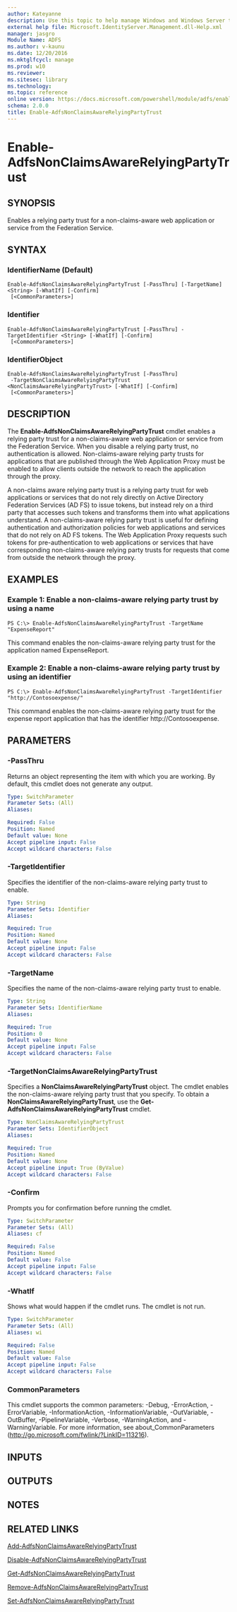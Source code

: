 ```yaml
---
author: Kateyanne
description: Use this topic to help manage Windows and Windows Server technologies with Windows PowerShell.
external help file: Microsoft.IdentityServer.Management.dll-Help.xml
manager: jasgro
Module Name: ADFS
ms.author: v-kaunu
ms.date: 12/20/2016
ms.mktglfcycl: manage
ms.prod: w10
ms.reviewer: 
ms.sitesec: library
ms.technology: 
ms.topic: reference
online version: https://docs.microsoft.com/powershell/module/adfs/enable-adfsnonclaimsawarerelyingpartytrust?view=windowsserver2019-ps&wt.mc_id=ps-gethelp
schema: 2.0.0
title: Enable-AdfsNonClaimsAwareRelyingPartyTrust
---
```


# Enable-AdfsNonClaimsAwareRelyingPartyTrust

## SYNOPSIS
Enables a relying party trust for a non-claims-aware web application or service from the Federation Service.

## SYNTAX

### IdentifierName (Default)
```
Enable-AdfsNonClaimsAwareRelyingPartyTrust [-PassThru] [-TargetName] <String> [-WhatIf] [-Confirm]
 [<CommonParameters>]
```

### Identifier
```
Enable-AdfsNonClaimsAwareRelyingPartyTrust [-PassThru] -TargetIdentifier <String> [-WhatIf] [-Confirm]
 [<CommonParameters>]
```

### IdentifierObject
```
Enable-AdfsNonClaimsAwareRelyingPartyTrust [-PassThru]
 -TargetNonClaimsAwareRelyingPartyTrust <NonClaimsAwareRelyingPartyTrust> [-WhatIf] [-Confirm]
 [<CommonParameters>]
```

## DESCRIPTION
The **Enable-AdfsNonClaimsAwareRelyingPartyTrust** cmdlet enables a relying party trust for a non-claims-aware web application or service from the Federation Service.
When you disable a relying party trust, no authentication is allowed.
Non-claims-aware relying party trusts for applications that are published through the Web Application Proxy must be enabled to allow clients outside the network to reach the application through the proxy.

A non-claims aware relying party trust is a relying party trust for web applications or services that do not rely directly on Active Directory Federation Services (AD FS) to issue tokens, but instead rely on a third party that accesses such tokens and transforms them into what applications understand.
A non-claims-aware relying party trust is useful for defining authentication and authorization policies for web applications and services that do not rely on AD FS tokens.
The Web Application Proxy requests such tokens for pre-authentication to web applications or services that have corresponding non-claims-aware relying party trusts for requests that come from outside the network through the proxy.

## EXAMPLES

### Example 1: Enable a non-claims-aware relying party trust by using a name
```
PS C:\> Enable-AdfsNonClaimsAwareRelyingPartyTrust -TargetName "ExpenseReport"
```

This command enables the non-claims-aware relying party trust for the application named ExpenseReport.

### Example 2: Enable a non-claims-aware relying party trust by using an identifier
```
PS C:\> Enable-AdfsNonClaimsAwareRelyingPartyTrust -TargetIdentifier "http://Contosoexpense/"
```

This command enables the non-claims-aware relying party trust for the expense report application that has the identifier http://Contosoexpense.

## PARAMETERS

### -PassThru
Returns an object representing the item with which you are working.
By default, this cmdlet does not generate any output.

```yaml
Type: SwitchParameter
Parameter Sets: (All)
Aliases: 

Required: False
Position: Named
Default value: None
Accept pipeline input: False
Accept wildcard characters: False
```

### -TargetIdentifier
Specifies the identifier of the non-claims-aware relying party trust to enable.

```yaml
Type: String
Parameter Sets: Identifier
Aliases: 

Required: True
Position: Named
Default value: None
Accept pipeline input: False
Accept wildcard characters: False
```

### -TargetName
Specifies the name of the non-claims-aware relying party trust to enable.

```yaml
Type: String
Parameter Sets: IdentifierName
Aliases: 

Required: True
Position: 0
Default value: None
Accept pipeline input: False
Accept wildcard characters: False
```

### -TargetNonClaimsAwareRelyingPartyTrust
Specifies a **NonClaimsAwareRelyingPartyTrust** object.
The cmdlet enables the non-claims-aware relying party trust that you specify.
To obtain a **NonClaimsAwareRelyingPartyTrust**, use the **Get-AdfsNonClaimsAwareRelyingPartyTrust** cmdlet.

```yaml
Type: NonClaimsAwareRelyingPartyTrust
Parameter Sets: IdentifierObject
Aliases: 

Required: True
Position: Named
Default value: None
Accept pipeline input: True (ByValue)
Accept wildcard characters: False
```

### -Confirm
Prompts you for confirmation before running the cmdlet.

```yaml
Type: SwitchParameter
Parameter Sets: (All)
Aliases: cf

Required: False
Position: Named
Default value: False
Accept pipeline input: False
Accept wildcard characters: False
```

### -WhatIf
Shows what would happen if the cmdlet runs.
The cmdlet is not run.

```yaml
Type: SwitchParameter
Parameter Sets: (All)
Aliases: wi

Required: False
Position: Named
Default value: False
Accept pipeline input: False
Accept wildcard characters: False
```

### CommonParameters
This cmdlet supports the common parameters: -Debug, -ErrorAction, -ErrorVariable, -InformationAction, -InformationVariable, -OutVariable, -OutBuffer, -PipelineVariable, -Verbose, -WarningAction, and -WarningVariable. For more information, see about_CommonParameters (http://go.microsoft.com/fwlink/?LinkID=113216).

## INPUTS

## OUTPUTS

## NOTES

## RELATED LINKS

[Add-AdfsNonClaimsAwareRelyingPartyTrust](./Add-AdfsNonClaimsAwareRelyingPartyTrust.md)

[Disable-AdfsNonClaimsAwareRelyingPartyTrust](./Disable-AdfsNonClaimsAwareRelyingPartyTrust.md)

[Get-AdfsNonClaimsAwareRelyingPartyTrust](./Get-AdfsNonClaimsAwareRelyingPartyTrust.md)

[Remove-AdfsNonClaimsAwareRelyingPartyTrust](./Remove-AdfsNonClaimsAwareRelyingPartyTrust.md)

[Set-AdfsNonClaimsAwareRelyingPartyTrust](./Set-AdfsNonClaimsAwareRelyingPartyTrust.md)

